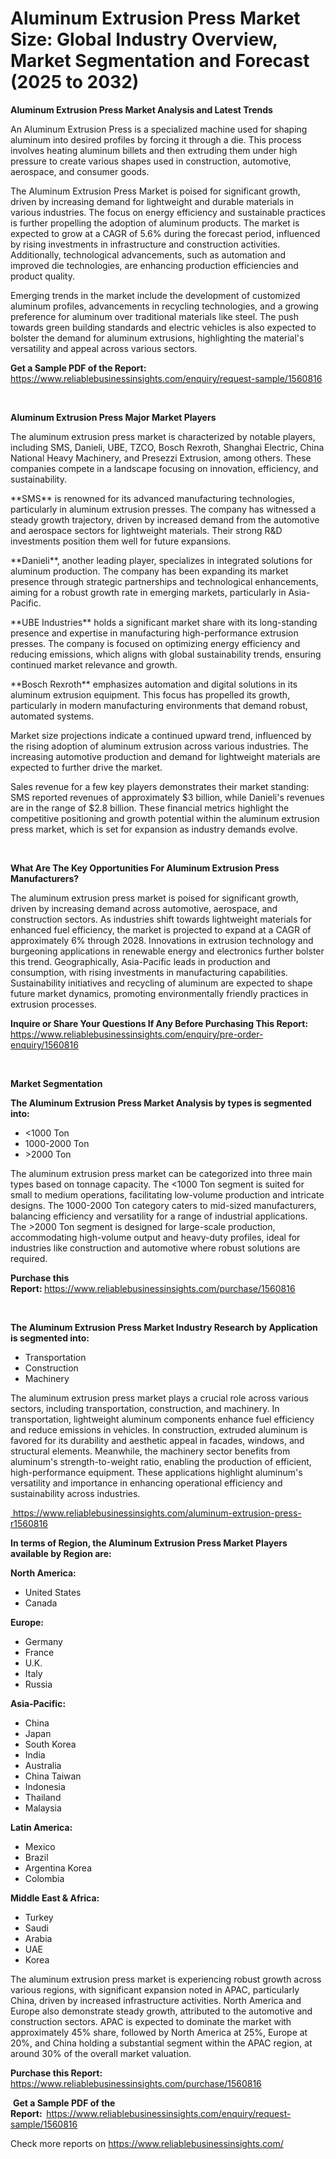 <p><h1>Aluminum Extrusion Press Market Size: Global Industry Overview, Market Segmentation and Forecast (2025 to 2032)</h1></p><p><strong>Aluminum Extrusion Press Market Analysis and Latest Trends</strong></p>
<p><p>An Aluminum Extrusion Press is a specialized machine used for shaping aluminum into desired profiles by forcing it through a die. This process involves heating aluminum billets and then extruding them under high pressure to create various shapes used in construction, automotive, aerospace, and consumer goods.</p><p>The Aluminum Extrusion Press Market is poised for significant growth, driven by increasing demand for lightweight and durable materials in various industries. The focus on energy efficiency and sustainable practices is further propelling the adoption of aluminum products. The market is expected to grow at a CAGR of 5.6% during the forecast period, influenced by rising investments in infrastructure and construction activities. Additionally, technological advancements, such as automation and improved die technologies, are enhancing production efficiencies and product quality.</p><p>Emerging trends in the market include the development of customized aluminum profiles, advancements in recycling technologies, and a growing preference for aluminum over traditional materials like steel. The push towards green building standards and electric vehicles is also expected to bolster the demand for aluminum extrusions, highlighting the material's versatility and appeal across various sectors.</p></p>
<p><strong>Get a Sample PDF of the Report:&nbsp;</strong> <a href="https://www.reliablebusinessinsights.com/enquiry/request-sample/1560816?utm_campaign=1720&utm_medium=2&utm_source=Github&utm_content=ia&utm_term=16022025&utm_id=aluminum-extrusion-press">https://www.reliablebusinessinsights.com/enquiry/request-sample/1560816</a></p>
<p>&nbsp;</p>
<p><strong>Aluminum Extrusion Press Major Market Players</strong></p>
<p><p>The aluminum extrusion press market is characterized by notable players, including SMS, Danieli, UBE, TZCO, Bosch Rexroth, Shanghai Electric, China National Heavy Machinery, and Presezzi Extrusion, among others. These companies compete in a landscape focusing on innovation, efficiency, and sustainability.</p><p>**SMS** is renowned for its advanced manufacturing technologies, particularly in aluminum extrusion presses. The company has witnessed a steady growth trajectory, driven by increased demand from the automotive and aerospace sectors for lightweight materials. Their strong R&D investments position them well for future expansions.</p><p>**Danieli**, another leading player, specializes in integrated solutions for aluminum production. The company has been expanding its market presence through strategic partnerships and technological enhancements, aiming for a robust growth rate in emerging markets, particularly in Asia-Pacific.</p><p>**UBE Industries** holds a significant market share with its long-standing presence and expertise in manufacturing high-performance extrusion presses. The company is focused on optimizing energy efficiency and reducing emissions, which aligns with global sustainability trends, ensuring continued market relevance and growth.</p><p>**Bosch Rexroth** emphasizes automation and digital solutions in its aluminum extrusion equipment. This focus has propelled its growth, particularly in modern manufacturing environments that demand robust, automated systems.</p><p>Market size projections indicate a continued upward trend, influenced by the rising adoption of aluminum extrusion across various industries. The increasing automotive production and demand for lightweight materials are expected to further drive the market.</p><p>Sales revenue for a few key players demonstrates their market standing: SMS reported revenues of approximately $3 billion, while Danieli's revenues are in the range of $2.8 billion. These financial metrics highlight the competitive positioning and growth potential within the aluminum extrusion press market, which is set for expansion as industry demands evolve.</p></p>
<p>&nbsp;</p>
<p><strong>What Are The Key Opportunities For Aluminum Extrusion Press Manufacturers?</strong></p>
<p><p>The aluminum extrusion press market is poised for significant growth, driven by increasing demand across automotive, aerospace, and construction sectors. As industries shift towards lightweight materials for enhanced fuel efficiency, the market is projected to expand at a CAGR of approximately 6% through 2028. Innovations in extrusion technology and burgeoning applications in renewable energy and electronics further bolster this trend. Geographically, Asia-Pacific leads in production and consumption, with rising investments in manufacturing capabilities. Sustainability initiatives and recycling of aluminum are expected to shape future market dynamics, promoting environmentally friendly practices in extrusion processes.</p></p>
<p><strong>Inquire or Share Your Questions If Any Before Purchasing This Report:</strong> <a href="https://www.reliablebusinessinsights.com/enquiry/pre-order-enquiry/1560816?utm_campaign=1720&utm_medium=2&utm_source=Github&utm_content=ia&utm_term=16022025&utm_id=aluminum-extrusion-press">https://www.reliablebusinessinsights.com/enquiry/pre-order-enquiry/1560816</a></p>
<p>&nbsp;</p>
<p><strong>Market Segmentation</strong></p>
<p><strong>The Aluminum Extrusion Press Market Analysis by types is segmented into:</strong></p>
<p><ul><li><1000 Ton</li><li>1000-2000 Ton</li><li>>2000 Ton</li></ul></p>
<p><p>The aluminum extrusion press market can be categorized into three main types based on tonnage capacity. The <1000 Ton segment is suited for small to medium operations, facilitating low-volume production and intricate designs. The 1000-2000 Ton category caters to mid-sized manufacturers, balancing efficiency and versatility for a range of industrial applications. The >2000 Ton segment is designed for large-scale production, accommodating high-volume output and heavy-duty profiles, ideal for industries like construction and automotive where robust solutions are required.</p></p>
<p><strong>Purchase this Report:&nbsp;</strong><a href="https://www.reliablebusinessinsights.com/purchase/1560816?utm_campaign=1720&utm_medium=2&utm_source=Github&utm_content=ia&utm_term=16022025&utm_id=aluminum-extrusion-press">https://www.reliablebusinessinsights.com/purchase/1560816</a></p>
<p>&nbsp;</p>
<p><strong>The Aluminum Extrusion Press Market Industry Research by Application is segmented into:</strong></p>
<p><ul><li>Transportation</li><li>Construction</li><li>Machinery</li></ul></p>
<p><p>The aluminum extrusion press market plays a crucial role across various sectors, including transportation, construction, and machinery. In transportation, lightweight aluminum components enhance fuel efficiency and reduce emissions in vehicles. In construction, extruded aluminum is favored for its durability and aesthetic appeal in facades, windows, and structural elements. Meanwhile, the machinery sector benefits from aluminum's strength-to-weight ratio, enabling the production of efficient, high-performance equipment. These applications highlight aluminum's versatility and importance in enhancing operational efficiency and sustainability across industries.</p></p>
<p><a href="https://www.reliablebusinessinsights.com/aluminum-extrusion-press-r1560816?utm_campaign=1720&utm_medium=2&utm_source=Github&utm_content=ia&utm_term=16022025&utm_id=aluminum-extrusion-press">&nbsp;https://www.reliablebusinessinsights.com/aluminum-extrusion-press-r1560816</a></p>
<p><strong>In terms of Region, the Aluminum Extrusion Press Market Players available by Region are:</strong></p>
<p>
    <p> <strong> North America: </strong>
        <ul>
            <li>United States</li>
            <li>Canada</li>
        </ul>
        </p> 
    <p> <strong> Europe: </strong>
        <ul>
            <li>Germany</li>
            <li>France</li>
            <li>U.K.</li>
            <li>Italy</li>
            <li>Russia</li>
        </ul>
        </p> 
    <p> <strong> Asia-Pacific: </strong>
        <ul>
            <li>China</li>
            <li>Japan</li>
            <li>South Korea</li>
            <li>India</li>
            <li>Australia</li>
            <li>China Taiwan</li>
            <li>Indonesia</li>
            <li>Thailand</li>
            <li>Malaysia</li>
        </ul>
        </p> 
    <p> <strong> Latin America: </strong>
        <ul>
            <li>Mexico</li>
            <li>Brazil</li>
            <li>Argentina Korea</li>
            <li>Colombia</li>
        </ul>
        </p> 
    <p> <strong> Middle East & Africa: </strong>
        <ul>
            <li>Turkey</li>
            <li>Saudi</li>
            <li>Arabia</li>
            <li>UAE</li>
            <li>Korea</li>
        </ul>
    </p>
    </p>
<p><p>The aluminum extrusion press market is experiencing robust growth across various regions, with significant expansion noted in APAC, particularly China, driven by increased infrastructure activities. North America and Europe also demonstrate steady growth, attributed to the automotive and construction sectors. APAC is expected to dominate the market with approximately 45% share, followed by North America at 25%, Europe at 20%, and China holding a substantial segment within the APAC region, at around 30% of the overall market valuation.</p></p>
<p><strong>Purchase this Report: </strong><a href="https://www.reliablebusinessinsights.com/purchase/1560816?utm_campaign=1720&utm_medium=2&utm_source=Github&utm_content=ia&utm_term=16022025&utm_id=aluminum-extrusion-press">https://www.reliablebusinessinsights.com/purchase/1560816</a></p>
<p>&nbsp;<strong>Get a Sample PDF of the Report:&nbsp;&nbsp;</strong><a href="https://www.reliablebusinessinsights.com/enquiry/request-sample/1560816?utm_campaign=1720&utm_medium=2&utm_source=Github&utm_content=ia&utm_term=16022025&utm_id=aluminum-extrusion-press">https://www.reliablebusinessinsights.com/enquiry/request-sample/1560816</a></p>
<p><strong></strong></p>
<p>Check more reports on <a href="https://www.reliablebusinessinsights.com/?utm_campaign=1720&utm_medium=2&utm_source=Github&utm_content=ia&utm_term=16022025&utm_id=aluminum-extrusion-press">https://www.reliablebusinessinsights.com/</a></p>